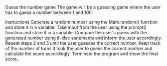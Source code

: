 Guess the number game
The game will be a guessing game where the user has to guess a number between 1 and 100.

Instructions
Generate a random number using the Math.random() function and store it in a variable.
Take input from the user using the prompt() function and store it in a variable.
Compare the user's guess with the generated number using if-else statements and inform the user accordingly.
Repeat steps 2 and 3 until the user guesses the correct number.
Keep track of the number of turns it took the user to guess the correct number and calculate the score accordingly.
Terminate the program and show the final score..
